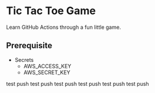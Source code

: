 # Tic Tac Toe Game

Learn GitHub Actions through a fun little game.

## Prerequisite
- Secrets
  - AWS_ACCESS_KEY
  - AWS_SECRET_KEY

test push
test push
test push
test push
test push
test push
